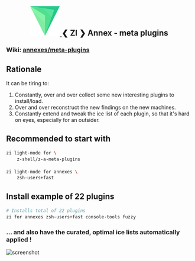 <h2 align="center">
  <a href="https://github.com/z-shell/zi">
    <img src="https://github.com/z-shell/zi/raw/main/docs/images/logo.svg" alt="Logo" width="80" height="80">
  </a>
❮ ZI ❯ Annex - meta plugins
</h2>

### **Wiki:** [annexes/meta-plugins](https://z-shell.pages.dev/docs/ecosystem/annexes/meta-plugins)

## Rationale

It can be tiring to:

1. Constantly, over and over collect some new interesting plugins to install/load.
2. Over and over reconstruct the new findings on the new machines.
3. Constantly extend and tweak the ice list of each plugin, so that it's hard on
   eyes, especially for an outsider.

## Recommended to start with

```zsh
zi light-mode for \
    z-shell/z-a-meta-plugins

zi light-mode for annexes \
    zsh-users+fast
```

## Install example of 22 plugins

```zsh
# Installs total of 22 plugins
zi for annexes zsh-users+fast console-tools fuzzy
```

### **… and also have the curated, optimal ice lists automatically applied !**

![screenshot](https://raw.githubusercontent.com/z-shell/z-a-meta-plugins/main/images/fuzzy-mplg-ex.png)
